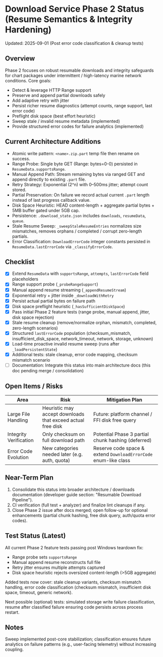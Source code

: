 # Download Service Phase 2 Status (Resume Semantics & Integrity Hardening)

Updated: 2025-09-01 (Post error code classification & cleanup tests)

## Overview
Phase 2 focuses on robust resumable downloads and integrity safeguards for chart packages under intermittent / high-latency marine network conditions. Core goals:
- Detect & leverage HTTP Range support
- Preserve and append partial downloads safely
- Add adaptive retry with jitter
- Persist richer resume diagnostics (attempt counts, range support, last error code)
- Preflight disk space (best effort heuristic)
- Sweep stale / invalid resume metadata (implemented)
- Provide structured error codes for failure analytics (implemented)

## Current Architecture Additions
- Atomic write pattern: `<name>.zip.part` temp file then rename on success.
- Range Probe: Single byte GET (Range: bytes=0-0) persisted in `ResumeData.supportsRange`.
- Manual Append Path: Stream remaining bytes via ranged GET and append directly to existing `.part` file.
- Retry Strategy: Exponential (2^n) with 0–500ms jitter; attempt count stored.
- Partial Preservation: On failure we record actual current `.part` length instead of last progress callback value.
- Disk Space Heuristic: HEAD content-length + aggregate partial bytes + 5MB buffer gated under 5GB cap.
- Persistence: `.download_state.json` includes `downloads`, `resumeData`, `queue`.
- Stale Resume Sweep: `_sweepStaleResumeEntries` normalizes size mismatches, removes orphans / completed / corrupt zero-length partials.
- Error Classification: `DownloadErrorCode` integer constants persisted in `ResumeData.lastErrorCode` via `_classifyErrorCode`.

## Checklist
- [x] Extend `ResumeData` with `supportsRange`, `attempts`, `lastErrorCode` field placeholders
- [x] Range support probe (`_probeRangeSupport`)
- [x] Manual append resume streaming (`_appendResumeStream`)
- [x] Exponential retry + jitter inside `_downloadWithRetry`
- [x] Persist actual partial bytes on failure path
- [x] Disk space preflight heuristic (`_hasSufficientDiskSpace`)
- [x] Pass initial Phase 2 feature tests (range probe, manual append, jitter, disk space rejection)
- [x] Stale resume cleanup (remove/normalize orphan, mismatch, completed, zero-length scenarios)
- [x] Structured `lastErrorCode` population (checksum_mismatch, insufficient_disk_space, network_timeout, network, storage, unknown)
- [x] Load-time proactive invalid resume sweep (runs after `_loadPersistentState`)
- [x] Additional tests: stale cleanup, error code mapping, checksum mismatch scenario
- [ ] Documentation: Integrate this status into main architecture docs (this doc pending merge / consolidation)

## Open Items / Risks
| Area | Risk | Mitigation Plan |
|------|------|-----------------|
| Large File Handling | Heuristic may accept downloads that exceed actual free disk | Future: platform channel / FFI disk free query |
| Integrity Verification | Only checksum on full download path | Potential Phase 3 partial chunk hashing (deferred) |
| Error Code Evolution | New categories needed later (e.g. auth, quota) | Reserve code space & extend `DownloadErrorCode` enum-like class |

## Near-Term Plan
1. Consolidate this status into broader architecture / downloads documentation (developer guide section: "Resumable Download Pipeline").
2. CI verification (full test + analyzer) and finalize lint cleanups if any.
3. Close Phase 2 issue after docs merged; open follow-up for optional enhancements (partial chunk hashing, free disk query, auth/quota error codes).

## Test Status (Latest)
All current Phase 2 feature tests passing post Windows teardown fix:
- Range probe sets `supportsRange`
- Manual append resume reconstructs full file
- Retry jitter ensures multiple attempts captured
- Disk space heuristic rejects oversized content-length (>5GB aggregate)

Added tests now cover: stale cleanup variants, checksum mismatch handling, error code classification (checksum mismatch, insufficient disk space, timeout, generic network).

Next possible (optional) tests: simulated storage write failure classification, resume after classified failure ensuring code persists across process restart.

## Notes
Sweep implemented post-core stabilization; classification ensures future analytics on failure patterns (e.g., user-facing telemetry) without increasing coupling.
